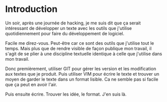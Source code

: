 Introduction
============

Un soir, après une journée de hacking, je me suis dit que ça serait intéressant
de développer un texte avec les outils que j'utilise quotidiennement pour faire
du développement de logiciel.

Facile me direz-vous.  Peut-être car ce sont des outils que j'utilise tout le
temps.  Mais plus que de rendre visible de façon publique mon travail, il s'agit
de se plier à une discipline textuelle identique à celle que j'utilise dans mon
travail.

Donc premièrement, utiliser GIT pour gérer les version et les modification aux
textes que je produit.  Puis utiliser VIM pour écrire le texte et trouver un
moyen de garder le texte dans un format lisible.  Ca ne semble pas si facile que
ça peut en avoir l'air.

Puis ensuite écrire. Trouver les idée, le format. J'en suis là.
